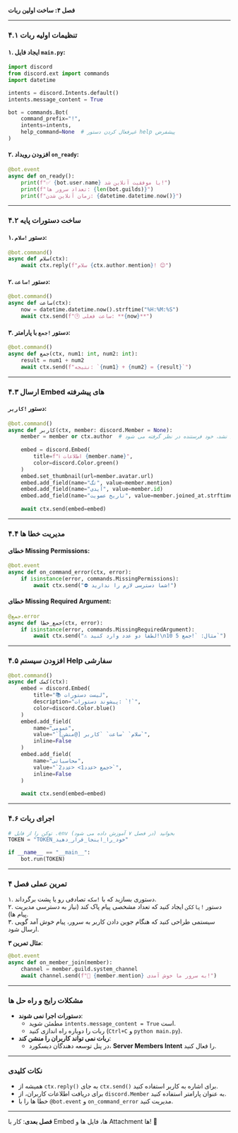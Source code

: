 **فصل ۴: ساخت اولین ربات**  

---

### **۴.۱ تنظیمات اولیه ربات**  
#### **۱. ایجاد فایل `main.py`**:  

```python
import discord
from discord.ext import commands
import datetime

intents = discord.Intents.default()
intents.message_content = True

bot = commands.Bot(
    command_prefix="!", 
    intents=intents,
    help_command=None  # غیرفعال کردن دستور help پیشفرض
)
```

#### **۲. افزودن رویداد `on_ready`**:  

```python
@bot.event
async def on_ready():
    print(f"✅ {bot.user.name} با موفقیت آنلاین شد!")
    print(f"تعداد سرور ها: {len(bot.guilds)}")
    print(f"زمان آنلاین شدن: {datetime.datetime.now()}")
```

---

### **۴.۲ ساخت دستورات پایه**  
#### **۱. دستور `!سلام`**:  

```python
@bot.command()
async def سلام(ctx):
    await ctx.reply(f"سلام {ctx.author.mention}! 😊")
```

#### **۲. دستور `!ساعت`**:  

```python
@bot.command()
async def ساعت(ctx):
    now = datetime.datetime.now().strftime("%H:%M:%S")
    await ctx.send(f"🕒 ساعت فعلی: **{now}**")
```

#### **۳. دستور `!جمع` با پارامتر**:  

```python
@bot.command()
async def جمع(ctx, num1: int, num2: int):
    result = num1 + num2
    await ctx.send(f"نتیجه: `{num1} + {num2} = {result}`")
```

---

### **۴.۳ ارسال Embed های پیشرفته**  
#### **دستور `!کاربر`**:  

```python
@bot.command()
async def کاربر(ctx, member: discord.Member = None):
    member = member or ctx.author  # اگر کاربری منشن نشد، خود فرستنده در نظر گرفته می شود
    
    embed = discord.Embed(
        title=f"ℹ️ اطلاعات {member.name}",
        color=discord.Color.green()
    )
    embed.set_thumbnail(url=member.avatar.url)
    embed.add_field(name="تگ", value=member.mention)
    embed.add_field(name="آیدی", value=member.id)
    embed.add_field(name="تاریخ عضویت", value=member.joined_at.strftime("%Y/%m/%d"))
    
    await ctx.send(embed=embed)
```

---

### **۴.۴ مدیریت خطا ها**  
#### **خطای Missing Permissions**:  

```python
@bot.event
async def on_command_error(ctx, error):
    if isinstance(error, commands.MissingPermissions):
        await ctx.send("⛔ شما دسترسی لازم را ندارید!")
```

#### **خطای Missing Required Argument**:  

```python
@جمع.error
async def جمع_خطا(ctx, error):
    if isinstance(error, commands.MissingRequiredArgument):
        await ctx.send("⚠️ لطفاً دو عدد وارد کنید!\nمثال: `!جمع 5 10`")
```

---

### **۴.۵ افزودن سیستم Help سفارشی**  

```python
@bot.command()
async def کمک(ctx):
    embed = discord.Embed(
        title="📚 لیست دستورات",
        description="پیشوند دستورات: `!`",
        color=discord.Color.blue()
    )
    embed.add_field(
        name="عمومی", 
        value="`سلام` `ساعت` `کاربر [@منشن]`",
        inline=False
    )
    embed.add_field(
        name="محاسباتی", 
        value="`جمع <عدد1> <عدد2>`",
        inline=False
    )
    
    await ctx.send(embed=embed)
```

---

### **۴.۶ اجرای ربات**  

```python
# توکن را از فایل .env بخوانید (در فصل ۷ آموزش داده می شود)
TOKEN = "TOKEN_خود_را_اینجا_قرار_دهید"

if __name__ == "__main__":
    bot.run(TOKEN)
```

---

### **تمرین عملی فصل ۴**  
۱. دستوری بسازید که با `!سکه` تصادفی رو یا پشت برگرداند.  
۲. دستور `!پاککن` ایجاد کنید که تعداد مشخصی پیام پاک کند (نیاز به دسترسی مدیریت پیام ها).  
۳. سیستمی طراحی کنید که هنگام جوین دادن کاربر به سرور، پیام خوش آمد گویی ارسال شود.  

**مثال تمرین ۳**:  

```python
@bot.event
async def on_member_join(member):
    channel = member.guild.system_channel
    await channel.send(f"🎉 {member.mention} به سرور ما خوش آمدی!")
```

---

### **مشکلات رایج و راه حل ها**  
- **دستورات اجرا نمی شوند**:  
  - مطمئن شوید `intents.message_content = True` است.  
  - ربات را دوباره راه اندازی کنید (`Ctrl+C` و `python main.py`).  
- **ربات نمی تواند کاربران را منشن کند**:  
  - در پنل توسعه دهندگان دیسکورد، **Server Members Intent** را فعال کنید.  

---

### **نکات کلیدی**  
- همیشه از `ctx.reply()` به جای `ctx.send()` برای اشاره به کاربر استفاده کنید.  
- برای دریافت اطلاعات کاربران، از `discord.Member` به عنوان پارامتر استفاده کنید.  
- خطا ها را با `@bot.event` و `on_command_error` مدیریت کنید.  

---

**فصل بعدی**: کار با Embed ها، فایل ها و Attachment ها! 🚀